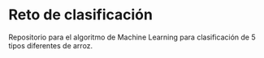 # Reto de clasificación
Repositorio para el algoritmo de Machine Learning para clasificación de 5 tipos diferentes de arroz.
